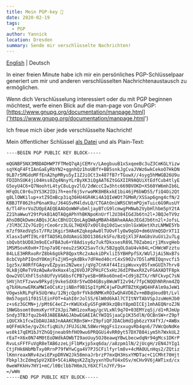 ```yaml
---
title: Mein PGP-key 🔑
date: 2020-02-19
tags: 
  - PGP
author: Yannick
location: Dresden
summary: Sende mir verschlüsselte Nachrichten!
---
```


[English](/en/2020/02/19/pgp-public-key/) | Deutsch

In einer freien Minute habe ich mir ein persönliches PGP-Schlüsselpaar generiert um mir und anderen verschlüsselten Nachrichtenaustausch zu ermöglichen.

Wenn dich Verschlüsselung interessiert oder du mit PGP beginnen möchtest, werfe einen Blick auf die man-page von GnuPGP: [https://www.gnupg.org/documentation/manpage.html]('https://www.gnupg.org/documentation/manpage.html')

Ich freue mich über jede verschlüsselte Nachricht!

Mein öffentlicher Schlüssel [als Datei](https://yannickspoerl.de/yannickspoerl.asc) und als Plain-Text:

```sh
----BEGIN PGP PUBLIC KEY BLOCK-----

mQGNBF5NX3MBDADHWP7FTMeQ7qAjCEMrv/LAegbuuB1xSxqeeBc3uZ3CmKGLYizw
sqYKqF4FtIAnGaEyRbYN2+qgnhQz1hoUBfY+BB5snkJgCvaJVWz6wkCekoO7HkDN
9LB7r5MGdoMFfEnA2hpMRyu5yI1ZJiOCt3x487fB7rTGuwX//4syg5hMWGB26U9u
FDIDhSUK4ji04Hss0Zq4NnyYLrByXK3iQgAAT6ZtGGXIIR9AQUiXtEdfCub4tlyE
G5oyU4C6+Q7NoohtL4tyC8uLgv2lO/2dWccCIw3htc669BVOKD+X560YW6mhIb6L
HFqOLC0r6u3YS3K2IDi7h+enf6j5vrwoMK8HBkxkE1bi46jP6bWDS5/fiQ4Oi2Qt
g8LlOWKilup+xtZ9ImBcp3iq36HU4GR4Ki4A1QIeWOt7GMmR/XSSap6gng4cfN/2
KBBJTF862hsP6naK9u/J64G5vM4ldvLQ/CTGAtOniWRSCNtmPQjmTuic6G9RusUY
6/Tl4FnrVoZUOpEAEQEAAbQoWWFubmljayBTcG9lcmwgPHNwb2VybHlhbm5pY2tA
Z21haWwuY29tPokB1AQTAQgAPhYhBKNpoKnUrfl2U384IGdJb6tn2l+JBQJeTV9z
AhsDBQkDwmcABQsJCAcCBhUICQoLAgQWAgMBAh4BAheAAAoJEGdJb6tn2l+JofsL
/3lM3CJZv7GzDjrCeo6rz3LGL7HQXQ7x0Ul8q10d1wcsUnlGxWUetXhzLNMWE5Yb
m7zf9XedVq5sT/FRz1Kgir5HAeKZqkepAw8lTUOvFly8w9qGO+dm6UVmQSDrXT1I
XlasxIoMTI9Lr8fTAD5KLOdUAmiG3DO1386zkSFo/BzQjXl3FAmG8sVuGVi2u7Lg
sbQvbtbUD8Jm9oECxFBA3u6+Y8Adisy6z7ukfDkxsesR89LT0Zabmirj1MsvgHeb
1MSMSovK0xH+7Inp7a9Ereeu2zSKX2SavTck/5B2gqOLOaU4vk04L+CHWcWFzztu
84LLE3HRRxoRrZ8bk6gUkP8QpxtRc2xAokiDPxliI5YBHPpfSX/WUlJjAi5NxB7s
8cbCVphPIQndY0KmjFsZjH5+gkdBkv7dFHed40crC4xS902v7DSlaM8IQqnvcfi5
1gz5x/A0RfFGAqvvEZpyas2N2wexj/qVg7CnK4f44IzipWuvxy0SfxmGUIh7hrv8
9LkBjQReTV9zAQwAv9xHax4lq26VDJP2PHiFC5xHzJ6dIP8wxRXZvFGAXADTF8pk
Qow2VOlXhFl5sh8UfVyVG6bsfCPB7yeSB+0Rko6OneE+Cd9j8ZTX/rNFCkvpC7sN
SHVjhtFTzwvw9Pkydj9vkeSdX8r5YwOD4GBsy8WuWTI2v94/7fpCNQQhNhRnm4ZQ
q7bXHunwERKaMWIeOCsKzjiNBnf9B1Sp1YpMC4jwFDuMTBZtKgWQ4HFAlm9aJeW1
VOgwskRLPqFk5UQrWu/12NjcQp9rfVk8dNMKxROIwQhAVD6Zv+mBBqUeudBt/Lvl
0m57ogoS1f01SlEinFOT+4ahI0rJolSS/6lW0d6kAl7CTItNYTAbVSpJzuWeHJb0
z+s6z3GCMN+j/pMt6C4eCZ+rKWUXxEyG5FgHK9kzQBsY8pmDICEj1mhAEQNroZJN
1NWGbsomt0omxKyrYF2XJpi7WH1zoxRag/gcVLxNl9q7O+03EMYzqSj/d1+RJmUp
Sndy3TBJfqu2b40JABEBAAGJAbwEGAEIACYWIQSjaaCp1K35dlN/OCBnSW+rZ9pf
iQUCXk1fcwIbDAUJA8JnAAAKCRBnSW+rZ9pfiQFJDACbHdIgb6zzYX4fYJ/+AWBx
mQFFmUk5e/gvZXcfiqNih/JFUJGiNL58WvrHggFs1zxxugvRb4qn6/7VWcQoNdKe
ws0k17qEM1bJYZhGQjneab9hfHO9wu6PRQGUi4vRR0yt57DX7B84iym5h7WxkUL2
rEaT+X6x0N74M0tEoDWdkAOWbTI9aoUuy5OJ8eawqYBwLbecwdqNr94gMcs1DKrP
RvuLsFFfFuVgR8eTAB6zzeLjFlbMxjp5xq6da//a8zpm1lN/2jUcgH/zEN4JYIg1
CtjFHk6NbMbTxy0RrnP79fWYwCga4V7PJSCFilfyrlm8v+4cMAOULnHqs2/ZQtiz
lKmnreaxNRv4zwiEPxpDRVW2Jk58mnaJrbrzP7mxQH3HsxYMDTac+C1CMht70Hjt
Fbkpl3cZdmqSpV2XE8+5C4iANqsK2Zq3yyxnYDufU4xOSv/mCHv9V6jAWTixd/cx
0weWFKkHv7HY1+mC/l0Bclbb7H6mJLY6XCflnJYF/9s=
=/wWm
-----END PGP PUBLIC KEY BLOCK-----
```
